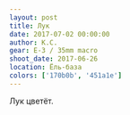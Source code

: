 ```yaml
---
layout: post
title: Лук
date: 2017-07-02 00:00:00
author: К.С.
gear: E-3 / 35mm macro
shoot_date: 2017-06-26
location: Ёль-база
colors: ['170b0b', '451a1e']
---
```

Лук цветёт.
